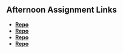 ## Afternoon Assignment Links

* **[Repo](https://github.com/rsvickers/fs-journal)**
* **[Repo](https://github.com/rsvickers/cool-site)**
* **[Repo](https://github.com/rsvickers/bootstrap-clone)**
* **[Repo](https://github.com/rsvickers/<ASSIGNMENT_REPO>)**
